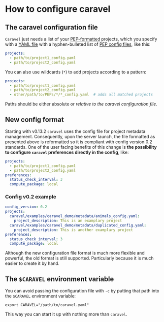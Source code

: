 # How to configure caravel

## The caravel configuration file

`Caravel` just needs a list of your [PEP-formatted](http://pepkit.github.io) projects, which you specify with a [YAML file](http://yaml.org) with a hyphen-bulleted list of [PEP config files](https://pepkit.github.io/docs/project_config/), like this:

```yaml
projects:
  - path/to/project1_config.yaml
  - path/to/project2_config.yaml
```

You can also use wildcards (`*`)  to add projects according to a pattern:

```yaml
projects:
  - path/to/project1_config.yaml
  - path/to/project2_config.yaml
  - other/path/to/PEPs/*/*_config.yaml  # adds all matched projects
```

Paths should be either absolute or *relative to the caravel configuration file*.

## New config format

Starting with v0.13.2 `caravel` uses the config file for project metadata management. Consequently, upon the server launch, the file formatted as presented above is reformatted so it is compliant with config version 0.2 standards.
One of the user facing benefits of this change is **the possibility to configure `caravel` preferences directly in the config**, like:
```yaml
projects:
  - path/to/project1_config.yaml
  - path/to/project2_config.yaml
preferences:
  status_check_interval: 3
  compute_package: local
```
 
### Config v0.2 example

```yaml
config_version: 0.2
projects:
  caravel/examples/caravel_demo/metadata/animals_config.yaml:
    project_description: This is an examplary project
  caravel/examples/caravel_demo/metadata/duplicated_config.yaml:
    project_description: This is another examplary project
preferences:
  status_check_interval: 3
  compute_package: local
```

Although the new configuration file format is much more flexible and powerful, the old format is still supported. Particularly because it is much easier to create it by hand. 

## The `$CARAVEL` environment variable

You can avoid passing the configuration file with `-c` by putting that path into the `$CARAVEL` environment variable:

```console
export CARAVEL="/path/to/caravel.yaml"
```

This way you can start it up with nothing more than `caravel`.
